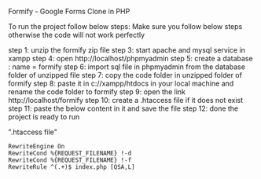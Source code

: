 Formify - Google Forms Clone in PHP

To run the project follow below steps: Make sure you follow below steps otherwise the code will not work perfectly

step 1: unzip the formify zip file
step 3: start apache and mysql service in xampp
step 4: open http://localhost/phpmyadmin
step 5: create a database : name = formify
step 6: import sql file in phpmyadmin from the database folder of unzipped file
step 7: copy the code folder in unzipped folder of formify
step 8: paste it in c://xampp/htdocs in your local machine and rename the code folder to formify
step 9: open the link http://localhost/formify
step 10: create a .htaccess file if it does not exist
step 11: paste the below content in it and save the file
step 12: done the project is ready to run

".htaccess file"

```
RewriteEngine On
RewriteCond %{REQUEST_FILENAME} !-d
RewriteCond %{REQUEST_FILENAME} !-f
RewriteRule ^(.+)$ index.php [QSA,L]
```
